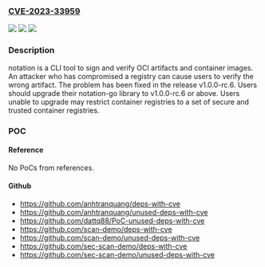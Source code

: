 ### [CVE-2023-33959](https://cve.mitre.org/cgi-bin/cvename.cgi?name=CVE-2023-33959)
![](https://img.shields.io/static/v1?label=Product&message=notation-go&color=blue)
![](https://img.shields.io/static/v1?label=Version&message=%3D%20%3C%201.0.0-rc.6%20&color=brighgreen)
![](https://img.shields.io/static/v1?label=Vulnerability&message=CWE-347%3A%20Improper%20Verification%20of%20Cryptographic%20Signature&color=brighgreen)

### Description

notation is a CLI tool to sign and verify OCI artifacts and container images. An attacker who has compromised a registry can cause users to verify the wrong artifact. The problem has been fixed in the release v1.0.0-rc.6. Users should upgrade their notation-go library to v1.0.0-rc.6 or above. Users unable to upgrade may restrict container registries to a set of secure and trusted container registries.

### POC

#### Reference
No PoCs from references.

#### Github
- https://github.com/anhtranquang/deps-with-cve
- https://github.com/anhtranquang/unused-deps-with-cve
- https://github.com/dattq88/PoC-unused-deps-with-cve
- https://github.com/scan-demo/deps-with-cve
- https://github.com/scan-demo/unused-deps-with-cve
- https://github.com/sec-scan-demo/deps-with-cve
- https://github.com/sec-scan-demo/unused-deps-with-cve

